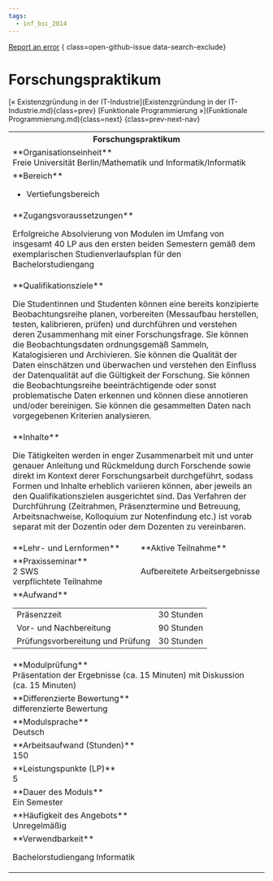 ```yaml
---
tags:
  - inf_bsc_2014
---
```

[Report an error](https://github.com/SGSSGene/FUB-SUP/issues/new?title=Error%20in%20%22Forschungspraktikum%22&body=There%20seems%20to%20be%20an%20error%20in%20module%20%22Forschungspraktikum%22%2E%0A%0A%3CDescribe%20here%20a%20slightly%20more%20detailed%20description%20of%20what%20is%20wrong%3E&labels=bug)
{ class=open-github-issue data-search-exclude}

# Forschungspraktikum

[« Existenzgründung in der IT-Industrie](Existenzgründung in der IT-Industrie.md){class=prev}
[Funktionale Programmierung »](Funktionale Programmierung.md){class=next}
{class=prev-next-nav}

<table markdown id="moduledesc">
<tr markdown class="moduledesc_head"><th colspan="2">Forschungspraktikum </th></tr>
<tr markdown><td colspan="2">**Organisationseinheit**   <br>Freie Universität Berlin/Mathematik und Informatik/Informatik</td></tr>

<tr markdown><td colspan="2">**Bereich**<br>


- Vertiefungsbereich

</td></tr>

<tr markdown><td colspan="2">**Zugangsvoraussetzungen** <br>

Erfolgreiche Absolvierung von Modulen im Umfang von insgesamt 40 LP aus den ersten beiden Semestern gemäß dem exemplarischen Studienverlaufsplan für den Bachelorstudiengang


</td></tr>
<tr markdown><td colspan="2">**Qualifikationsziele**    <br>

Die Studentinnen und Studenten können eine bereits konzipierte
Beobachtungsreihe planen, vorbereiten (Messaufbau herstellen, testen,
kalibrieren, prüfen) und durchführen und verstehen deren Zusammenhang mit
einer Forschungsfrage. Sie können die Beobachtungsdaten ordnungsgemäß
Sammeln, Katalogisieren und Archivieren. Sie können die Qualität der Daten
einschätzen und überwachen und verstehen den Einfluss der Datenqualität auf
die Gültigkeit der Forschung. Sie können die Beobachtungsreihe
beeinträchtigende oder sonst problematische Daten erkennen und können diese
annotieren und/oder bereinigen. Sie können die gesammelten Daten nach
vorgegebenen Kriterien analysieren.


</td></tr>
<tr markdown><td colspan="2">**Inhalte**                <br>

Die Tätigkeiten werden in enger Zusammenarbeit mit und unter genauer
Anleitung und Rückmeldung durch Forschende sowie direkt im Kontext derer
Forschungsarbeit durchgeführt, sodass Formen und Inhalte erheblich variieren
können, aber jeweils an den Qualifikationszielen ausgerichtet sind. Das
Verfahren der Durchführung (Zeitrahmen, Präsenztermine und Betreuung,
Arbeitsnachweise, Kolloquium zur Notenfindung etc.) ist vorab separat mit
der Dozentin oder dem Dozenten zu vereinbaren.


</td></tr>

<tr markdown><td>**Lehr- und Lernformen**</td><td>**Aktive Teilnahme**</td></tr>
<tr markdown><td> **Praxisseminar** <br>2 SWS <br> verpflichtete Teilnahme</td><td>

Aufbereitete Arbeitsergebnisse
</td></tr>
<tr markdown><td colspan="2">**Aufwand**                <br>
<table class="aufwand_table">
<tr><td>Präsenzzeit</td><td>30 Stunden</td></tr>
<tr><td>Vor- und Nachbereitung</td><td>90 Stunden</td></tr>
<tr><td>Prüfungsvorbereitung und Prüfung</td><td>30 Stunden</td></tr>
</table>

</td></tr>
<tr markdown><td colspan="2">**Modulprüfung**             <br>Präsentation der Ergebnisse (ca. 15 Minuten) mit Diskussion (ca. 15 Minuten)


</td></tr>
<tr markdown><td colspan="2">**Differenzierte Bewertung** <br>differenzierte Bewertung

</td></tr>
<tr markdown><td colspan="2">**Modulsprache**             <br>Deutsch</td></tr>
<tr markdown><td colspan="2">**Arbeitsaufwand (Stunden)** <br>150</td></tr>
<tr markdown><td colspan="2">**Leistungspunkte (LP)**     <br>5</td></tr>
<tr markdown><td colspan="2">**Dauer des Moduls**         <br>Ein Semester</td></tr>
<tr markdown><td colspan="2">**Häufigkeit des Angebots**  <br>Unregelmäßig</td></tr>
<tr markdown><td colspan="2">**Verwendbarkeit**           <br>

Bachelorstudiengang Informatik


</td></tr>

</table>
